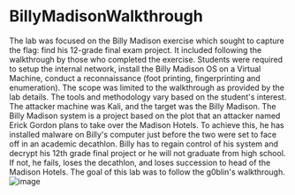 # BillyMadisonWalkthrough
The lab was focused on the Billy Madison exercise which sought to capture the flag: find his 12-grade final exam project. It included following the walkthrough by those who completed the exercise. Students were required to setup the internal network, install the Billy Madison OS on a Virtual Machine, conduct a reconnaissance (foot printing, fingerprinting and enumeration). The scope was limited to the walkthrough as provided by the lab details. The tools and methodology vary based on the student's interest. The attacker machine was Kali, and the target was the Billy Madison.   The Billy Madison system is a project based on the plot that an attacker named Erick Gordon plans to take over the Madison Hotels. To achieve this, he has installed malware on Billy's computer just before the two were set to face off in an academic decathlon. Billy has to regain control of his system and decrypt his 12th grade final project or he will not graduate from high school. If not, he fails, loses the decathlon, and loses succession to head of the Madison Hotels.   The goal of this lab was to follow the g0blin's walkthrough.
![image](https://user-images.githubusercontent.com/6117230/141184330-277f872b-c5cc-4e9f-8157-b77e571b2fbb.png)

